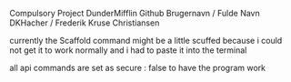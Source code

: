 Compulsory Project DunderMifflin
Github Brugernavn / Fulde Navn
DKHacher          / Frederik Kruse Christiansen  

currently the Scaffold command might be a little scuffed because i could not get it to work normally and i had to paste it into the terminal

all api commands are set as secure : false to have the program work